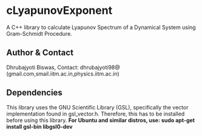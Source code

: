 # cLyapunovExponent
A C++ library to calculate Lyapunov Spectrum of a Dynamical System using Gram-Schmidt Procedure.

## Author & Contact 
Dhrubajyoti Biswas, Contact: dhrubajyoti98@ (gmail.com,smail.iitm.ac.in,physics.iitm.ac.in)

## Dependencies
This library uses the GNU Scientific Library (GSL), specifically the vector implementation found in gsl_vector.h. Therefore, this has to be installed before using this library. 
**For Ubuntu and similar distros, use: sudo apt-get install gsl-bin libgsl0-dev**
